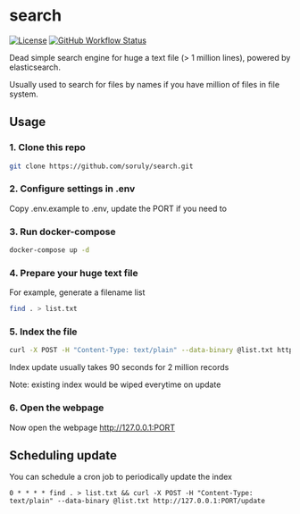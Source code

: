 # search

[![License](https://img.shields.io/github/license/soruly/search.svg?style=flat-square)](https://github.com/soruly/search/blob/master/LICENSE)
[![GitHub Workflow Status](https://img.shields.io/github/workflow/status/soruly/search/Node.js%20CI?style=flat-square)](https://github.com/soruly/search/actions)

Dead simple search engine for huge a text file (> 1 million lines), powered by elasticsearch.

Usually used to search for files by names if you have million of files in file system.

## Usage

### 1. Clone this repo

```bash
git clone https://github.com/soruly/search.git
```

### 2. Configure settings in .env

Copy .env.example to .env, update the PORT if you need to

### 3. Run docker-compose

```bash
docker-compose up -d
```

### 4. Prepare your huge text file

For example, generate a filename list

```bash
find . > list.txt
```

### 5. Index the file

```bash
curl -X POST -H "Content-Type: text/plain" --data-binary @list.txt http://127.0.0.1:8001/update
```

Index update usually takes 90 seconds for 2 million records

Note: existing index would be wiped everytime on update

### 6. Open the webpage

Now open the webpage http://127.0.0.1:PORT

## Scheduling update

You can schedule a cron job to periodically update the index

```
0 * * * * find . > list.txt && curl -X POST -H "Content-Type: text/plain" --data-binary @list.txt http://127.0.0.1:PORT/update
```
